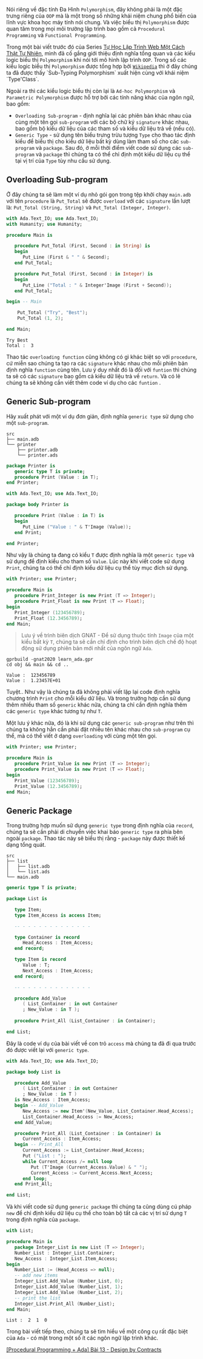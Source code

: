 Nói riêng về đặc tính Đa Hình `Polymorphism`, đây không phải là một đặc trưng riêng của `OOP` mà là một trong số những khái niệm chung phổ biến của lĩnh vực khoa học máy tính nói chung. Và việc biểu thị `Polymorphism` được quan tâm trong mọi môi trường lập trình bao gồm cả `Procedural Programming` và `Functional Programming`.

Trong một bài viết trước đó của Series [Tự Học Lập Trình Web Một Cách Thật Tự Nhiên](https://viblo.asia/p/gwd43B9XVX9), mình đã cố gắng giới thiệu định nghĩa tổng quan và các kiểu logic biểu thị `Polymorphism` khi nói tới mô hình lập trình `OOP`. Trong số các kiểu logic biểu thị `Polymorphism` được tổng hợp bởi [`Wikipedia`](https://en.wikipedia.org/wiki/Polymorphism_(computer_science)) thì ở đây chúng ta đã được thấy `Sub-Typing Polymorphism` xuất hiện cùng với khái niệm `Type'Class`.

Ngoài ra thì các kiểu logic biểu thị còn lại là `Ad-hoc Polymorphism` và `Parametric Polymorphism` được hỗ trợ bởi các tính năng khác của ngôn ngữ, bao gồm:

- `Overloading Sub-program` - định nghĩa lại các phiên bản khác nhau của cùng một tên gọi `sub-program` với các bộ chữ ký `signature` khác nhau, bao gồm bộ kiểu dữ liệu của các tham số và kiểu dữ liệu trả về (nếu có).
- `Generic Type` - sử dụng tên biểu trưng trừu tượng `Type` cho thao tác định kiểu để biểu thị cho kiểu dữ liệu bất kỳ dùng làm tham số cho các `sub-program` và `package`. Sau đó, ở mỗi thời điểm viết code sử dụng các `sub-program` và `package` thì chúng ta có thể chỉ định một kiểu dữ liệu cụ thể tại vị trí của `Type` tùy nhu cầu sử dụng.

## Overloading Sub-program

Ở đây chúng ta sẽ làm một ví dụ nhỏ gói gọn trong tệp khởi chạy `main.adb` với tên `procedure` là `Put_Total` sẽ được `overload` với các `signature` lần lượt là: `Put_Total (String, String)` và `Put_Total (Integer, Integer)`.

```src/main.adb
with Ada.Text_IO; use Ada.Text_IO;
with Humanity; use Humanity;

procedure Main is

   procedure Put_Total (First, Second : in String) is
   begin
      Put_Line (First & " " & Second);
   end Put_Total;

   procedure Put_Total (First, Second : in Integer) is
   begin
      Put_Line ("Total : " & Integer'Image (First + Second));
   end Put_Total;

begin -- Main

    Put_Total ("Try", "Best");
    Put_Total (1, 2);

end Main;
```

```CMD|Terminal.io
Try Best
Total :  3
```

Thao tác `overloading function` cũng không có gì khác biệt so với `procedure`, cứ miễn sao chúng ta tạo ra các `signature` khác nhau cho mỗi phiên bản định nghĩa `function` cùng tên. Lưu ý duy nhất đó là đối với `funtion` thì chúng ta sẽ có các `signature` bao gồm cả kiểu dữ liệu trả về `return`. Và có lẽ chúng ta sẽ không cần viết thêm code ví dụ cho các `funtion` .

## Generic Sub-program

Hãy xuất phát với một ví dụ đơn giản, định nghĩa `generic type` sử dụng cho một `sub-program`.

```learn-ada/src.tree
src
├── main.adb
└── printer
    ├── printer.adb
    └── printer.ads
```

```src/printer/printer.ads
package Printer is
   generic type T is private;
   procedure Print (Value : in T);
end Printer;
```

```src/printer/printer.adb
with Ada.Text_IO; use Ada.Text_IO;

package body Printer is

   procedure Print (Value : in T) is
   begin
      Put_Line ("Value : " & T'Image (Value));
   end Print;

end Printer;
```

Như vậy là chúng ta đang có kiểu `T` được định nghĩa là một `generic type` và sử dụng để định kiểu cho tham số `Value`. Lúc này khi viết code sử dụng `Print`,  chúng ta có thể chỉ định kiểu dữ liệu cụ thể tùy mục đích sử dụng.

```src/main.adb
with Printer; use Printer;

procedure Main is
   procedure Print_Integer is new Print (T => Integer);
   procedure Print_Float is new Print (T => Float);
begin
   Print_Integer (123456789);
   Print_Float (12.3456789);
end Main;
```

> Lưu ý về trình biên dịch GNAT - Để sử dụng thuộc tính `Image` của một kiểu bất kỳ `T`, chúng ta sẽ cần chỉ định cho trình biên dịch chế độ hoạt động sử dụng phiên bản mới nhất của ngôn ngữ `Ada`.

```CMD|Terminal.io
gprbuild -gnat2020 learn_ada.gpr
cd obj && main && cd ..
```

```CMD|Terminal.io
Value :  123456789
Value :  1.23457E+01
```

Tuyệt.. Như vậy là chúng ta đã không phải viết lặp lại code định nghĩa chương trình `Print` cho mỗi kiểu dữ liệu. Và trong trưởng hợp cần sử dụng thêm nhiều tham số `generic` khác nữa, chúng ta chỉ cần định nghĩa thêm các `generic type` khác tương tự như `T`.

Một lưu ý khác nữa, đó là khi sử dụng các `generic sub-program` như trên thì chúng ta không hẳn cần phải đặt nhiều tên khác nhau cho `sub-program` cụ thể, mà có thể viết ở dạng `overloading` với cùng một tên gọi.

```src/main.adb
with Printer; use Printer;

procedure Main is
   procedure Print_Value is new Print (T => Integer);
   procedure Print_Value is new Print (T => Float);
begin
   Print_Value (123456789);
   Print_Value (12.3456789);
end Main;
```

## Generic Package

Trong trường hợp muốn sử dụng `generic type` trong định nghĩa của `record`, chúng ta sẽ cần phải di chuyển việc khai báo `generic type` ra phía bên ngoài `package`. Thao tác này sẽ biểu thị rằng - `package` này được thiết kế dạng tổng quát.

```learn-ada/src.tree
src
├── list
│   ├── list.adb
│   └── list.ads
└── main.adb
```

```src/list/list.ads
generic type T is private;

package List is

   type Item;
   type Item_Access is access Item;

   -- - - - - - - - - - - - - -

   type Container is record
      Head_Access : Item_Access;
   end record;

   type Item is record
      Value : T;
      Next_Access : Item_Access;
   end record;

   -- - - - - - - - - - - - - -

   procedure Add_Value
      ( List_Container : in out Container
      ; New_Value : in T );
                        
   procedure Print_All (List_Container : in Container);

end List;
```

Đây là code ví dụ của bài viết về con trỏ `access` mà chúng ta đã đi qua trước đó được viết lại với `generic type`.

```src/list/list.adb
with Ada.Text_IO; use Ada.Text_IO;

package body List is

   procedure Add_Value
      ( List_Container : in out Container
      ; New_Value : in T )
   is New_Access : Item_Access;
   begin -- Add_Value
      New_Access := new Item'(New_Value, List_Container.Head_Access);
      List_Container.Head_Access := New_Access;
   end Add_Value;

   procedure Print_All (List_Container : in Container) is
      Current_Access : Item_Access;
   begin -- Print_All
      Current_Access := List_Container.Head_Access;
      Put ("List : ");
      while Current_Access /= null loop
         Put (T'Image (Current_Access.Value) & " ");
         Current_Access := Current_Access.Next_Access;
      end loop;
   end Print_All;

end List;
```

Và khi viết code sử dụng `generic package` thì chúng ta cũng dùng cú pháp `new` để chỉ định kiểu dữ liệu cụ thể cho toàn bộ tất cả các vị trí sử dụng `T` trong định nghĩa của `package`.

```src/main.adb
with List;

procedure Main is
   package Integer_List is new List (T => Integer);
   Number_List : Integer_List.Container;
   New_Access : Integer_List.Item_Access;
begin
   Number_List := (Head_Access => null);
   -- add new items
   Integer_List.Add_Value (Number_List, 0);
   Integer_List.Add_Value (Number_List, 1);
   Integer_List.Add_Value (Number_List, 2);
   -- print the list
   Integer_List.Print_All (Number_List);
end Main;
```

```CMD|Terminal.io
List :  2  1  0
```

Trong bài viết tiếp theo, chúng ta sẽ tìm hiểu về một công cụ rất đặc biệt của `Ada` - có mặt trong một số ít các ngôn ngữ lập trình khác.

[[Procedural Programming + Ada] Bài 13 - Design by Contracts](https://viblo.asia/p/bXP4WPjkJ7G)
